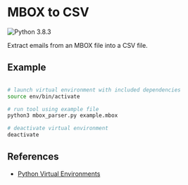 # MBOX to CSV

![Python 3.8.3](https://img.shields.io/badge/python-3.8.3-yellow.svg)

Extract emails from an MBOX file into a CSV file.

## Example

```bash

# launch virtual environment with included dependencies
source env/bin/activate

# run tool using example file
python3 mbox_parser.py example.mbox

# deactivate virtual environment
deactivate
```

## References

- [Python Virtual Environments](https://packaging.python.org/guides/installing-using-pip-and-virtual-environments/)
